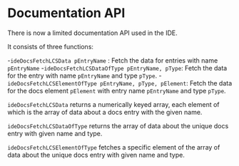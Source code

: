 # Documentation API

There is now a limited documentation API used in the IDE. 

It consists of three functions:

-`ideDocsFetchLCSData pEntryName` : Fetch the data for entries with name `pEntryName`
-`ideDocsFetchLCSDataOfType pEntryName, pType`: Fetch the data for the entry with name `pEntryName` and type `pType`.
-`ideDocsFetchLCSElementOfType pEntryName, pType, pElement`: Fetch the data for the docs element `pElement` with entry name `pEntryName` and type `pType`.

`ideDocsFetchLCSData` returns a numerically keyed array, each element of which is the array
of data about a docs entry with the given name.

`ideDocsFetchLCSDataOfType` returns the array of data about the unique docs entry with given
name and type.

`ideDocsFetchLCSElementOfType` fetches a specific element of the array of data about the 
unique docs entry with given name and type.
